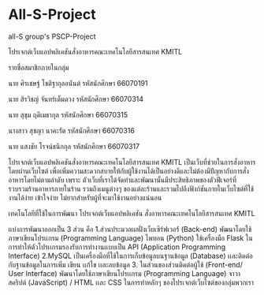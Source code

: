 # All-S-Project
all-S group's PSCP-Project

โปรเจกต์เว็บแอปพลิเคชันสั่งอาหารคณะเทคโนโลยีสารสนเทศ KMITL

รายชื่อสมาชิกภายในกลุ่ม

นาย ศิรเชษฐ์ โชติฐากุลอนันต์ รหัสนักศึกษา 66070191

นาย สิรวิชญ์ จันทร์เต็มดวง รหัสนักศึกษา 66070314

นาย สุขุม ฤดีเมธากุล รหัสนักศึกษา 66070315

นางสาว สุชญา นาคะรัต รหัสนักศึกษา 66070316

นาย แสงชัย โรจน์ธนิกกุล รหัสนักศึกษา 66070317

โปรเจกต์เว็บแอปพลิเคชันสั่งอาหารคณะเทคโนโลยีสารสนเทศ KMITL เป็นเว็บที่ช่วยในการสั่งอาหารโดยผ่านเว็บไซต์ เพื่อเพิ่มความสะดวกสบายให้กับผู้ใช้งานได้เป็นอย่างดีและไม่ต้องมีปัญหากับการสั่งอาหารโดยไม่ตามลำดับ เพราะ ตัวเว็บที่เราได้จัดทำและพัฒนานั้นมีประสิทธิภาพของตัวฟีเจอร์ที่รวบรวมร้านอาหารภายในร้าน รวมถึงเมนูต่างๆ ของแต่ละร้านและรวมไปถึงฟังก์ชันภายในเว็บไซต์ที่ใช้งานได้ง่าย เข้าใจง่าย ไม่ยากสำหรับผู้ที่จะมาใช้งานอย่างแน่นอน

เทคโนโลยีที่ใช้ในการพัฒนา โปรเจกต์เว็บแอปพลิเคชัน สั่งอาหารคณะเทคโนโลยีสารสนเทศ KMITL

เเบ่งการพัฒนาออกเป็น 3 ส่วน คือ 1.ส่วนประมวลผลฝั่งเว็บเซิร์ฟเวอร์์ (Back-end) พัฒนาโดยใช้ภาษาเขียนโปรเเกรม (Programming Language) ไพทอน (Python) ใช้เครื่องมือ Flask ในการทำให้ตัวโปรเเกรมรองรับการทำงานเเบบเป็น API (Application Programming Interface) 2.MySQL เป็นเครื่องมือที่ใช้ในการเก็บข้อมูลบนฐานข้อมูล (Database) เเละติดต่อกับฐานข้อมูลในการเพิ่ม เขียน เเก้ไข เเละลบข้อมูล 3. ในส่วนของส่วนติดต่อผู้ใช้ (Front-end/ User Interface) พัฒนาโดยใช้ภาษาเขียนโปรเเกรม (Programming Language) จาวาสคริปต์ (JavaScript) / HTML เเละ CSS ในการทำหลักๆ ของโปรเจกต์เว็บไซต์ของกลุ่มพวกเรา
